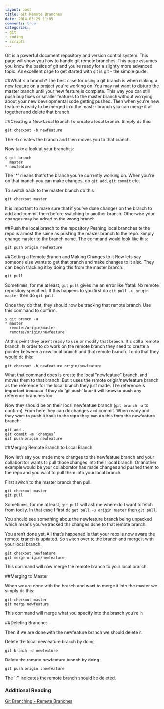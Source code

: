 ```yaml
---
layout: post
title: Git Remote Branches
date: 2014-03-29 11:05
comments: true
categories:
- git
- coding
- scripts
---
```

Git is a powerful document repository and version control system. This page will show you how to handle git remote branches. This page assumes you know the basics of git and you're ready for a slightly more advanced topic. An excellent page to get started with git is [git - the simple guide](http://rogerdudler.github.io/git-guide/).


##What is a branch?
The best case for using a git branch is when making a new feature on a project you're working on. You may not want to disturb the master branch until your new feature is complete. This way you can still push bug fixes or smaller features to the master branch without worrying about your new developmental code getting pushed. Then when you're new feature is ready to be merged into the master branch you can merge it all together and delete that branch.

##Creating a New Local Branch
To create a local branch. Simply do this:

``` 
git checkout -b newfeature
```

The -b creates the branch and then moves you to that branch.

Now take a look at your branches:
```
$ git branch
  master
* newfeature
```
The '*' means that's the branch you're currently working on. When you're on that branch you can make changes, do `git add`, `git commit` etc.

To switch back to the master branch do this:
```
git checkout master
```
It is important to make sure that if you've done changes on the branch to add and commit them before switching to another branch. Otherwise your changes may be added to the wrong branch.

##Push the local branch to the repository
Pushing local branches to the repo is almost the same as pushing the master branch to the repo. Simply change master to the branch name. The command would look like this:

```
git push origin newfeature
```
 
##Getting a Remote Branch and Making Changes to it
Now lets say someone else wants to get that branch and make changes to it also. They can begin tracking it by doing this from the master branch:

```
git pull
```

Sometimes, for me at least, `git pull` gives me an error like 'fatal: No remote repository specified.' If this happens to you first do `git pull -u origin master` then do `git pull`.

 
Once they do that, they should now be tracking that remote branch. Use this command to confirm.
```
$ git branch -a
* master
  remotes/origin/master
  remotes/origin/newfeature
```

At this point they aren't ready to use or modify that branch. It's still a remote branch. In order to do work on the remote branch they need to create a pointer between a new local branch and that remote branch. To do that they would do this:
```
git checkout -b newfeature origin/newfeature
```

What that command does is create the local "newfeature" branch, and moves them to that branch. But it uses the remote origin/newfeature branch as the reference for the local branch they just made. The reference is important because if they do ‘git push’ later it will know to push any reference branches too.

Now they should be on their local newfeature branch (`git branch -a` to confirm). From here they can do changes and commit. When ready and they want to push it back to the repo they can do this from the newfeature branch:

```
git add .
git commit -m ‘changes’
git push origin newfeature
```


##Merging Remote Branch to Local Branch

Now let’s say you made more changes to the newfeature branch and your collaborator wants to pull those changes into their local branch. Or another example would be your collaborator has made changes and pushed them to the repo and you want to pull them into your local branch.

First switch to the master branch then pull.
```
git checkout master  
git pull
```
Sometimes, for me at least, `git pull` will ask me where do I want to fetch from today. In that case I first do `get pull -u origin master` then `git pull`.

You should see something about the newfeature branch being unpacked which means you've tracked the changes done to that remote branch.

You aren’t done yet. All that’s happened is that your repo is now aware the remote branch is updated. So switch over to the branch and merge it with your local branch.

```
git checkout newfeature
git merge origin/newfeature
```
 
This command will now merge the remote branch to your local branch.
 

##Merging to Master

When we are done with the branch and want to merge it into the master we simply do this:
```
git checkout master
git merge newfeature 
```
This command will merge what you specify into the branch you’re in

 
##Deleting Branches

Then if we are done with the newfeature branch we should delete it.

Delete the local newfeature branch by doing

```
git branch -d newfeature
```

Delete the remote newfeature branch by doing
```
git push origin :newfeature
```
The ':'' indicates the remote branch should be deleted.


### Additional Reading
 [Git Branching - Remote Branches](http://www.git-scm.com/book/ch3-5.html)